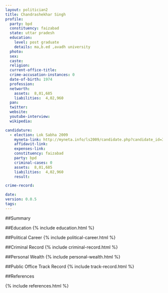 ```yaml
---
layout: politician2
title: Chandrashekhar Singh
profile: 
  party: bpd
  constituency: faizabad
  state: uttar pradesh
  education: 
    level: post graduate
    details: ma,b.ed ,avadh university
  photo: 
  sex: 
  caste: 
  religion: 
  current-office-title: 
  crime-accusation-instances: 0
  date-of-birth: 1974
  profession: 
  networth: 
    assets:  8,01,685
    liabilities:  4,02,960
  pan: 
  twitter: 
  website: 
  youtube-interview: 
  wikipedia: 

candidature: 
  - election: Lok Sabha 2009
    myneta-link: http://myneta.info/ls2009/candidate.php?candidate_id=3981
    affidavit-link: 
    expenses-link: 
    constituency: faizabad 
    party: bpd
    criminal-cases: 0
    assets:  8,01,685
    liabilities:  4,02,960
    result:  

crime-record: 

date: 
version: 0.0.5
tags: 
---
```

##Summary


##Education
{% include education.html %}


##Political Career
{% include political-career.html %}


##Criminal Record
{% include criminal-record.html %}


##Personal Wealth
{% include personal-wealth.html %}


##Public Office Track Record
{% include track-record.html %}


##References


{% include references.html %}